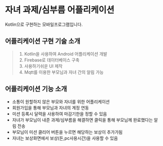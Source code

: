 # 자녀 과제/심부름 어플리케이션  
Kotlin으로 구현하는 모바일프로그램입니다.

## 어플리케이션 구현 기술 소개
> 1. Kotlin을 사용하여 Android 어플리케이션 개발  
> 2. Firebase로 데이터베이스 구축
> 3. 사용하기쉬운 UI 제작  
> 4. Mqtt를 이용한 부모님과 자녀 간의 알림 가능

## 어플리케이션 기능 소개
* 소통이 원할하지 않은 부모와 자녀를 위한 어플리케이션
* 회원가입을 통해 부모님과 자녀의 계정 연동     
* 미션 등록시 달력을 사용하여 마감기한을 정할 수 있음
* 자녀가 부모님이 내준 과제/심부름을 해결하면 클릭을 통해 부모님께 완료했다는 알림 전송 
* 부모님이 미션 클리어 버튼을 누르면 해당하는 보상이 추가가됨
* 자녀는 보상화면에서 보상(돈,pc사용시간)을 사용할 수 있음
